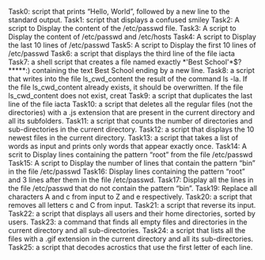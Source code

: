 Task0:  script that prints “Hello, World”, followed by a new line to the standard output.
Task1: script that displays a confused smiley
Task2: A script to Display the content of the /etc/passwd file.
Task3: A script to Display the content of /etc/passwd and /etc/hosts
Task4: A script to Display the last 10 lines of /etc/passwd
Task5: A script to Display the first 10 lines of /etc/passwd
Task6: a script that displays the third line of the file iacta
Task7: a shell script that creates a file named exactly \*\'Best School\'\*$\?\*\*\*\*\*:) containing the text Best School ending by a new line.
Task8:  a script that writes into the file ls_cwd_content the result of the command ls -la. If the file ls_cwd_content already exists, it should be overwritten. If the file ls_cwd_content does not exist, creat
Task9: a script that duplicates the last line of the file iacta
Task10: a script that deletes all the regular files (not the directories) with a .js extension that are present in the current directory and all its subfolders.
Task11: a script that counts the number of directories and sub-directories in the current directory.
Task12: a script that displays the 10 newest files in the current directory.
Task13: a script that takes a list of words as input and prints only words that appear exactly once.
Task14: A scrit to Display lines containing the pattern “root” from the file /etc/passwd
Task15: A script to Display the number of lines that contain the pattern “bin” in the file /etc/passwd
Task16: Display lines containing the pattern “root” and 3 lines after them in the file /etc/passwd.
Task17: Display all the lines in the file /etc/passwd that do not contain the pattern “bin”.
Task19: Replace all characters A and c from input to Z and e respectively.
Task20: a script that removes all letters c and C from input.
Task21: a script that reverse its input.
Task22: a script that displays all users and their home directories, sorted by users.
Task23: a command that finds all empty files and directories in the current directory and all sub-directories.
Task24: a script that lists all the files with a .gif extension in the current directory and all its sub-directories.
Task25: a script that decodes acrostics that use the first letter of each line.
